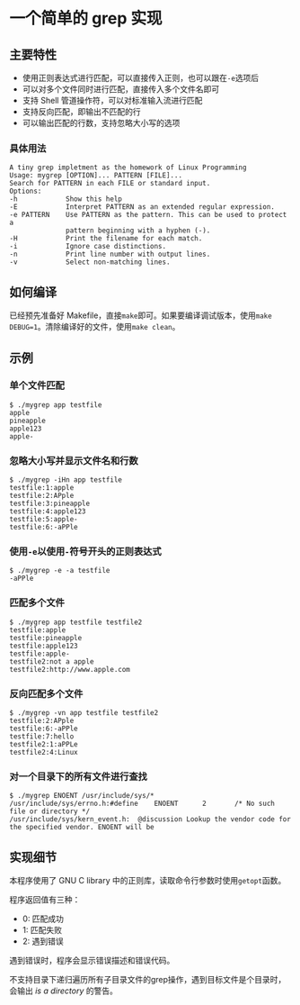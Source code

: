 # 一个简单的 grep 实现

## 主要特性
* 使用正则表达式进行匹配，可以直接传入正则，也可以跟在`-e`选项后
* 可以对多个文件同时进行匹配，直接传入多个文件名即可
* 支持 Shell 管道操作符，可以对标准输入流进行匹配
* 支持反向匹配，即输出不匹配的行
* 可以输出匹配的行数，支持忽略大小写的选项

### 具体用法
    A tiny grep impletment as the homework of Linux Programming
    Usage: mygrep [OPTION]... PATTERN [FILE]...
    Search for PATTERN in each FILE or standard input.
    Options:
    -h            Show this help
    -E            Interpret PATTERN as an extended regular expression.
    -e PATTERN    Use PATTERN as the pattern. This can be used to protect a
                  pattern beginning with a hyphen (-).
    -H            Print the filename for each match.
    -i            Ignore case distinctions.
    -n            Print line number with output lines.
    -v            Select non-matching lines.

## 如何编译
已经预先准备好 Makefile，直接`make`即可。如果要编译调试版本，使用`make DEBUG=1`。清除编译好的文件，使用`make clean`。

## 示例
### 单个文件匹配
    $ ./mygrep app testfile
    apple
    pineapple
    apple123
    apple-

### 忽略大小写并显示文件名和行数
    $ ./mygrep -iHn app testfile
    testfile:1:apple
    testfile:2:APple
    testfile:3:pineapple
    testfile:4:apple123
    testfile:5:apple-
    testfile:6:-aPPle

### 使用`-e`以使用`-`符号开头的正则表达式
    $ ./mygrep -e -a testfile
    -aPPle

### 匹配多个文件
    $ ./mygrep app testfile testfile2
    testfile:apple
    testfile:pineapple
    testfile:apple123
    testfile:apple-
    testfile2:not a apple
    testfile2:http://www.apple.com

### 反向匹配多个文件
    $ ./mygrep -vn app testfile testfile2
    testfile:2:APple
    testfile:6:-aPPle
    testfile:7:hello
    testfile2:1:aPPLe
    testfile2:4:Linux

### 对一个目录下的所有文件进行查找
    $ ./mygrep ENOENT /usr/include/sys/*
    /usr/include/sys/errno.h:#define    ENOENT      2       /* No such file or directory */
    /usr/include/sys/kern_event.h:  @discussion Lookup the vendor code for the specified vendor. ENOENT will be


## 实现细节
本程序使用了 GNU C library 中的正则库，读取命令行参数时使用`getopt`函数。

程序返回值有三种：

* 0: 匹配成功
* 1: 匹配失败
* 2: 遇到错误

遇到错误时，程序会显示错误描述和错误代码。

不支持目录下递归遍历所有子目录文件的grep操作，遇到目标文件是个目录时，会输出 _is a directory_ 的警告。

